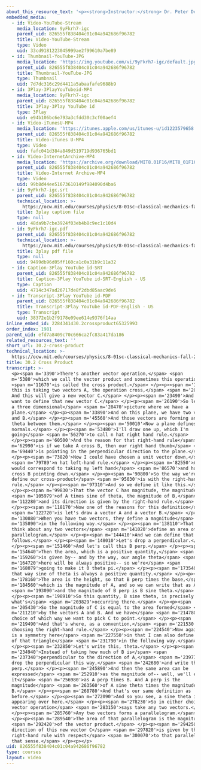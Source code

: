 ```yaml
---
about_this_resource_text: '<p><strong>Instructor:</strong> Dr. Peter Dourmashkin</p>'
embedded_media:
  - id: Video-YouTube-Stream
    media_location: 9yFkrh7-igc
    parent_uid: 826555f838404c01c04a942686f96782
    title: Video-YouTube-Stream
    type: Video
    uid: 33cd9181223045999ae2f99610a7be89
  - id: Thumbnail-YouTube-JPG
    media_location: 'https://img.youtube.com/vi/9yFkrh7-igc/default.jpg'
    parent_uid: 826555f838404c01c04a942686f96782
    title: Thumbnail-YouTube-JPG
    type: Thumbnail
    uid: 7d7dc316c29d4411a5abaafafe9688b9
  - id: 3Play-3PlayYouTubeid-MP4
    media_location: 9yFkrh7-igc
    parent_uid: 826555f838404c01c04a942686f96782
    title: 3Play-3Play YouTube id
    type: 3Play
    uid: e94b106bc6e793a3cfdd30c3cf00aef4
  - id: Video-iTunesU-MP4
    media_location: 'https://itunes.apple.com/us/itunes-u/id1223579658'
    parent_uid: 826555f838404c01c04a942686f96782
    title: Video-iTunes U-MP4
    type: Video
    uid: fafc041d384a849d519719d936765bd1
  - id: Video-InternetArchive-MP4
    media_location: 'https://archive.org/download/MIT8.01F16/MIT8_01F16_L30v02_360p.mp4'
    parent_uid: 826555f838404c01c04a942686f96782
    title: Video-Internet Archive-MP4
    type: Video
    uid: 99b8d44ee51673610149f984090d4ba6
  - id: 9yFkrh7-igc.srt
    parent_uid: 826555f838404c01c04a942686f96782
    technical_location: >-
      https://ocw.mit.edu/courses/physics/8-01sc-classical-mechanics-fall-2016/week-10-rotational-motion/30.2-cross-product/30.2-cross-product/9yFkrh7-igc.srt
    title: 3play caption file
    type: null
    uid: 48da9b7cbe3924f03eb4b8c9ec1c10d4
  - id: 9yFkrh7-igc.pdf
    parent_uid: 826555f838404c01c04a942686f96782
    technical_location: >-
      https://ocw.mit.edu/courses/physics/8-01sc-classical-mechanics-fall-2016/week-10-rotational-motion/30.2-cross-product/30.2-cross-product/9yFkrh7-igc.pdf
    title: 3play pdf file
    type: null
    uid: 9499db96d05ff160ca1c0a31b9c11a32
  - id: Caption-3Play YouTube id-SRT
    parent_uid: 826555f838404c01c04a942686f96782
    title: Caption-3Play YouTube id-SRT-English - US
    type: Caption
    uid: 4714c347ad26717de8f2dbd85aac9de6
  - id: Transcript-3Play YouTube id-PDF
    parent_uid: 826555f838404c01c04a942686f96782
    title: Transcript-3Play YouTube id-PDF-English - US
    type: Transcript
    uid: 38372e1b2f9178e09ee614e9376f14aa
inline_embed_id: 2284341430.2crossproduct65325993
order_index: 1981
parent_uid: efd7a8409c70c666ca2fc83a417da186
related_resources_text: ''
short_url: 30.2-cross-product
technical_location: >-
  https://ocw.mit.edu/courses/physics/8-01sc-classical-mechanics-fall-2016/week-10-rotational-motion/30.2-cross-product/30.2-cross-product
title: 30.2 Cross Product
transcript: >-
  <p><span m='3390'>There's another vector operation,</span> <span
  m='5380'>which we call the vector product and sometimes this operation</span>
  <span m='11670'>is called the cross product.</span> </p><p><span m='14310'>And
  this is taking two vectors A, the operation cross,</span> <span m='20100'>B.
  And this will give a new vector C.</span> </p><p><span m='23490'>And now we
  want to define that new vector C.</span> </p><p><span m='26190'>So let's draw
  a three dimensional</span> <span m='28470'>picture where we have a
  plane.</span> </p><p><span m='33890'>And on this plane, we have two vectors A
  and B.</span> </p><p><span m='45560'>And those vectors are forming an angle
  theta between them.</span> </p><p><span m='50010'>Now a plane defines two unit
  normals.</span> </p><p><span m='53480'>I'll draw one up, which I'm
  going</span> <span m='56270'>to call n hat right hand rule.</span>
  </p><p><span m='60500'>And the reason for that right-hand rule</span> <span
  m='62990'>is if we take A cross B, then our right hand thumb</span> <span
  m='69440'>is pointing in the perpendicular direction to the plane.</span>
  </p><p><span m='73820'>Now I could have chosen a unit vector down,</span>
  <span m='79789'>n hat left-hand rule.</span> </p><p><span m='82550'>And this
  would correspond to taking my left hand</span> <span m='86570'>and having A
  cross B pointing down.</span> </p><p><span m='90800'>So the way we're going to
  define our cross-product</span> <span m='95030'>is with the right-hand
  rule.</span> </p><p><span m='97310'>And so we define it like this.</span>
  </p><p><span m='99830'>That the vector C has magnitude, the magnitude</span>
  <span m='105979'>of A times sine of theta, the magnitude of B,</span> <span
  m='112280'>and its direction is given by the right-hand rule.</span>
  </p><p><span m='118170'>Now one of the reasons for this definition</span>
  <span m='122720'>is let's draw a vector A and a vector B.</span> </p><p><span
  m='130880'>When you have two vectors, they define a magnitude</span> <span
  m='135890'>in the following way.</span> </p><p><span m='138110'>That we can
  think about any two vectors</span> <span m='141020'>define an area of a
  parallelogram.</span> </p><p><span m='144410'>And we can define that area as
  follows.</span> </p><p><span m='148010'>Let's drop a perpendicular.</span>
  </p><p><span m='151460'>And let's call this B perp.</span> </p><p><span
  m='154640'>Then the area, which is a positive quantity,</span> <span
  m='159260'>is given by-- and by the way, our angle theta</span> <span
  m='164720'>here will be always positive-- so we're</span> <span
  m='168079'>going to make it 0 theta pi.</span> </p><p><span m='173540'>And
  that way sine of theta is always a positive quantity.</span> </p><p><span
  m='178160'>The area is the height, so that B perp times the base,</span> <span
  m='184560'>which is the magnitude of A, and so we can write that as A,</span>
  <span m='193090'>and the magnitude of B perp is B sine theta.</span>
  </p><p><span m='198910'>So this quantity, B sine theta, is precisely
  what's</span> <span m='203829'>occurring there.</span> </p><p><span
  m='205430'>So the magnitude of C is equal to the area formed</span> <span
  m='211210'>by the vectors A and B. And we have</span> <span m='214780'>a
  choice of which way we want to pick C to point.</span> </p><p><span
  m='219490'>And that's where, as a convention,</span> <span m='221530'>we're
  choosing the right-hand rule.</span> </p><p><span m='224540'>Now again, there
  is a symmetry here</span> <span m='227550'>in that I can also define the area
  of that triangle</span> <span m='231790'>in the following way.</span>
  </p><p><span m='232850'>Let's write this, theta.</span> </p><p><span
  m='234940'>Instead of taking how much of B is</span> <span
  m='237340'>perpendicular to the direction of A,</span> <span m='239770'>let's
  drop the perpendicular this way,</span> <span m='242680'>and write that as a
  perp.</span> </p><p><span m='245890'>And then the same area can be
  expressed</span> <span m='252910'>as the magnitude of-- well, we'll express
  it</span> <span m='256980'>as A perp times B. And A perp is the
  magnitude</span> <span m='263560'>of A sine theta times the magnitude of
  B.</span> </p><p><span m='268780'>And that's our same definition as
  before.</span> </p><p><span m='272090'>And so you see, a sine theta is
  appearing over here.</span> </p><p><span m='278230'>So in either choice, our
  vector operation</span> <span m='283150'>says take any two vectors.</span>
  </p><p><span m='285760'>Any two vectors forms a parallelogram.</span>
  </p><p><span m='289540'>The area of that parallelogram is the magnitude</span>
  <span m='292420'>of the vector product.</span> </p><p><span m='294250'>And the
  direction of this new vector C</span> <span m='297820'>is given by the
  right-hand rule with respect</span> <span m='300070'>to that parallelogram in
  that sense.</span> </p><p></p>
uid: 826555f838404c01c04a942686f96782
type: courses
layout: video
---
```

